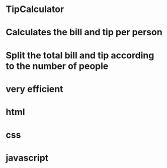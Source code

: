 # TipCalculator
# Calculates the bill and tip per person
# Split the total bill and tip according to the number of people
# very efficient 
# html
# css
# javascript
